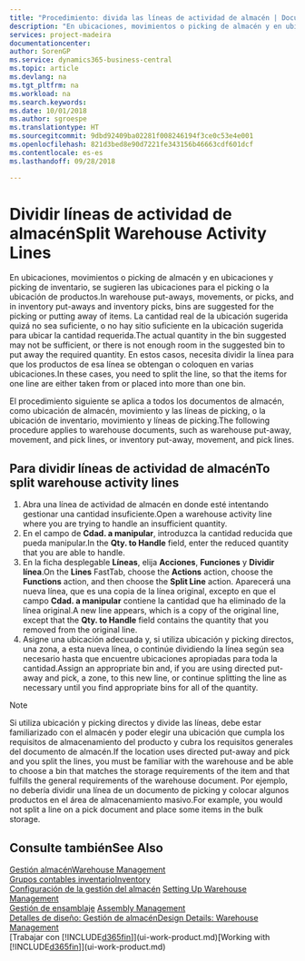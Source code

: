 ```yaml
---
title: "Procedimiento: divida las líneas de actividad de almacén | Documentos de Microsoft"
description: "En ubicaciones, movimientos o picking de almacén y en ubicaciones y picking de inventario, se sugieren las ubicaciones para el picking o la ubicación de productos. La cantidad real de la ubicación sugerida quizá no sea suficiente, o no hay sitio suficiente en la ubicación sugerida para ubicar la cantidad requerida. En estos casos, necesita dividir la línea para que los productos de esa línea se obtengan o coloquen en varias ubicaciones."
services: project-madeira
documentationcenter: 
author: SorenGP
ms.service: dynamics365-business-central
ms.topic: article
ms.devlang: na
ms.tgt_pltfrm: na
ms.workload: na
ms.search.keywords: 
ms.date: 10/01/2018
ms.author: sgroespe
ms.translationtype: HT
ms.sourcegitcommit: 9dbd92409ba02281f008246194f3ce0c53e4e001
ms.openlocfilehash: 821d3bed8e90d7221fe343156b46663cdf601dcf
ms.contentlocale: es-es
ms.lasthandoff: 09/28/2018

---
```

# <a name="split-warehouse-activity-lines"></a><span data-ttu-id="092cf-105">Dividir líneas de actividad de almacén</span><span class="sxs-lookup"><span data-stu-id="092cf-105">Split Warehouse Activity Lines</span></span>
<span data-ttu-id="092cf-106">En ubicaciones, movimientos o picking de almacén y en ubicaciones y picking de inventario, se sugieren las ubicaciones para el picking o la ubicación de productos.</span><span class="sxs-lookup"><span data-stu-id="092cf-106">In warehouse put-aways, movements, or picks, and in inventory put-aways and inventory picks, bins are suggested for the picking or putting away of items.</span></span> <span data-ttu-id="092cf-107">La cantidad real de la ubicación sugerida quizá no sea suficiente, o no hay sitio suficiente en la ubicación sugerida para ubicar la cantidad requerida.</span><span class="sxs-lookup"><span data-stu-id="092cf-107">The actual quantity in the bin suggested may not be sufficient, or there is not enough room in the suggested bin to put away the required quantity.</span></span> <span data-ttu-id="092cf-108">En estos casos, necesita dividir la línea para que los productos de esa línea se obtengan o coloquen en varias ubicaciones.</span><span class="sxs-lookup"><span data-stu-id="092cf-108">In these cases, you need to split the line, so that the items for one line are either taken from or placed into more than one bin.</span></span>  

<span data-ttu-id="092cf-109">El procedimiento siguiente se aplica a todos los documentos de almacén, como ubicación de almacén, movimiento y las líneas de picking, o la ubicación de inventario, movimiento y líneas de picking.</span><span class="sxs-lookup"><span data-stu-id="092cf-109">The following procedure applies to warehouse documents, such as warehouse put-away, movement, and pick lines, or inventory put-away, movement, and pick lines.</span></span>  

## <a name="to-split-warehouse-activity-lines"></a><span data-ttu-id="092cf-110">Para dividir líneas de actividad de almacén</span><span class="sxs-lookup"><span data-stu-id="092cf-110">To split warehouse activity lines</span></span>  
1.  <span data-ttu-id="092cf-111">Abra una línea de actividad de almacén en donde esté intentando gestionar una cantidad insuficiente.</span><span class="sxs-lookup"><span data-stu-id="092cf-111">Open a warehouse activity line where you are trying to handle an insufficient quantity.</span></span>  
2.  <span data-ttu-id="092cf-112">En el campo de **Cdad. a manipular**, introduzca la cantidad reducida que pueda manipular.</span><span class="sxs-lookup"><span data-stu-id="092cf-112">In the **Qty. to Handle** field, enter the reduced quantity that you are able to handle.</span></span>  
3.  <span data-ttu-id="092cf-113">En la ficha desplegable **Líneas**, elija **Acciones**, **Funciones** y **Dividir línea**.</span><span class="sxs-lookup"><span data-stu-id="092cf-113">On the **Lines** FastTab, choose the **Actions** action, choose the **Functions** action, and then choose the **Split Line** action.</span></span> <span data-ttu-id="092cf-114">Aparecerá una nueva línea, que es una copia de la línea original, excepto en que el campo **Cdad. a manipular** contiene la cantidad que ha eliminado de la línea original.</span><span class="sxs-lookup"><span data-stu-id="092cf-114">A new line appears, which is a copy of the original line, except that the **Qty. to Handle** field contains the quantity that you removed from the original line.</span></span>  
4.  <span data-ttu-id="092cf-115">Asigne una ubicación adecuada y, si utiliza ubicación y picking directos, una zona, a esta nueva línea, o continúe dividiendo la línea según sea necesario hasta que encuentre ubicaciones apropiadas para toda la cantidad.</span><span class="sxs-lookup"><span data-stu-id="092cf-115">Assign an appropriate bin and, if you are using directed put-away and pick, a zone, to this new line, or continue splitting the line as necessary until you find appropriate bins for all of the quantity.</span></span>  

> [!NOTE]  
>  <span data-ttu-id="092cf-116">Si utiliza ubicación y picking directos y divide las líneas, debe estar familiarizado con el almacén y poder elegir una ubicación que cumpla los requisitos de almacenamiento del producto y cubra los requisitos generales del documento de almacén.</span><span class="sxs-lookup"><span data-stu-id="092cf-116">If the location uses directed put-away and pick and you split the lines, you must be familiar with the warehouse and be able to choose a bin that matches the storage requirements of the item and that fulfills the general requirements of the warehouse document.</span></span> <span data-ttu-id="092cf-117">Por ejemplo, no debería dividir una línea de un documento de picking y colocar algunos productos en el área de almacenamiento masivo.</span><span class="sxs-lookup"><span data-stu-id="092cf-117">For example, you would not split a line on a pick document and place some items in the bulk storage.</span></span>  

## <a name="see-also"></a><span data-ttu-id="092cf-118">Consulte también</span><span class="sxs-lookup"><span data-stu-id="092cf-118">See Also</span></span>  
[<span data-ttu-id="092cf-119">Gestión almacén</span><span class="sxs-lookup"><span data-stu-id="092cf-119">Warehouse Management</span></span>](warehouse-manage-warehouse.md)  
[<span data-ttu-id="092cf-120">Grupos contables inventario</span><span class="sxs-lookup"><span data-stu-id="092cf-120">Inventory</span></span>](inventory-manage-inventory.md)  
<span data-ttu-id="092cf-121">[Configuración de la gestión del almacén](warehouse-setup-warehouse.md)   </span><span class="sxs-lookup"><span data-stu-id="092cf-121">[Setting Up Warehouse Management](warehouse-setup-warehouse.md)   </span></span>  
<span data-ttu-id="092cf-122">[Gestión de ensamblaje](assembly-assemble-items.md)  </span><span class="sxs-lookup"><span data-stu-id="092cf-122">[Assembly Management](assembly-assemble-items.md)  </span></span>  
[<span data-ttu-id="092cf-123">Detalles de diseño: Gestión de almacén</span><span class="sxs-lookup"><span data-stu-id="092cf-123">Design Details: Warehouse Management</span></span>](design-details-warehouse-management.md)  
<span data-ttu-id="092cf-124">[Trabajar con [!INCLUDE[d365fin](includes/d365fin_md.md)]](ui-work-product.md)</span><span class="sxs-lookup"><span data-stu-id="092cf-124">[Working with [!INCLUDE[d365fin](includes/d365fin_md.md)]](ui-work-product.md)</span></span>

